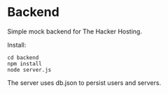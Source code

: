 # Backend
Simple mock backend for The Hacker Hosting.

Install:
```
cd backend
npm install
node server.js
```

The server uses db.json to persist users and servers.
